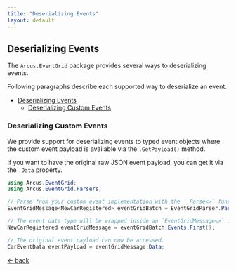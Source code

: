 ```yaml
---
title: "Deserializing Events"
layout: default
---
```


## Deserializing Events

The `Arcus.EventGrid` package provides several ways to deserializing events.

Following paragraphs describe each supported way to deserialize an event.

- [Deserializing Events](#deserializing-events)
  - [Deserializing Custom Events](#deserializing-custom-events)

### Deserializing Custom Events

We provide support for deserializing events to typed event objects where the custom event payload is available via the `.GetPayload()` method.

If you want to have the original raw JSON event payload, you can get it via the `.Data` property.

```csharp
using Arcus.EventGrid;
using Arcus.EventGrid.Parsers;

// Parse from your custom event implementation with the `.Parse<>` function.
EventGridMessage<NewCarRegistered> eventGridBatch = EventGridParser.Parse<NewCarRegistered>(rawEvent);

// The event data type will be wrapped inside an `EventGridMessage<>` instance.
NewCarRegistered eventGridMessage = eventGridBatch.Events.First();

// The original event payload can now be accessed.
CarEventData eventPayload = eventGridMessage.Data;
```

[&larr; back](/)
